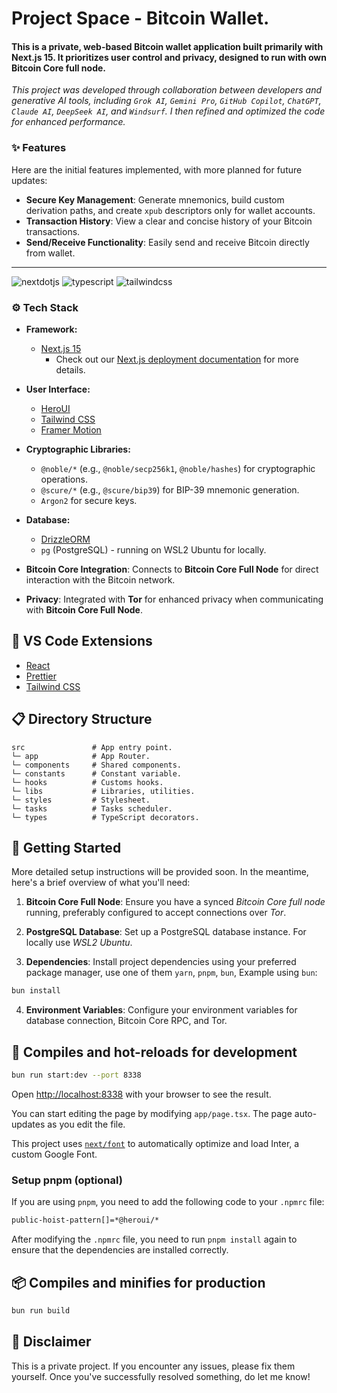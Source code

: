 # Project Space - Bitcoin Wallet.

#### This is a private, web-based Bitcoin wallet application built primarily with Next.js 15. It prioritizes user control and privacy, designed to run with own **Bitcoin Core full node**.

_This project was developed through collaboration between developers and generative AI tools, including
`Grok AI`, `Gemini Pro`, `GitHub Copilot`, `ChatGPT`, `Claude AI`, `DeepSeek AI`, and `Windsurf`. I then
refined and optimized the code for enhanced performance._

### ✨ Features

Here are the initial features implemented, with more planned for future updates:

- **Secure Key Management**: Generate mnemonics, build custom derivation paths, and create `xpub` descriptors
  only for wallet accounts.
- **Transaction History**: View a clear and concise history of your Bitcoin transactions.
- **Send/Receive Functionality**: Easily send and receive Bitcoin directly from wallet.

---

<img src="https://img.shields.io/badge/-Next_JS-black?style=for-the-badge&logoColor=white&logo=nextdotjs&color=000000" alt="nextdotjs" />
<img src="https://img.shields.io/badge/-TypeScript-black?style=for-the-badge&logoColor=white&logo=typescript&color=3178C6" alt="typescript" />
<img src="https://img.shields.io/badge/-Tailwind_CSS-black?style=for-the-badge&logoColor=white&logo=tailwindcss&color=06B6D4" alt="tailwindcss" />

### ⚙️ Tech Stack

- **Framework:**
  - [Next.js 15](https://nextjs.org/docs)
    - Check out our [Next.js deployment documentation](https://nextjs.org/docs/deployment) for more details.

- **User Interface:**
  - [HeroUI](https://www.heroui.com)
  - [Tailwind CSS](https://tailwindcss.com)
  - [Framer Motion](https://www.framer.com/motion)

- **Cryptographic Libraries:**
  - `@noble/*` (e.g., `@noble/secp256k1`, `@noble/hashes`) for cryptographic operations.
  - `@scure/*` (e.g., `@scure/bip39`) for BIP-39 mnemonic generation.
  - `Argon2` for secure keys.

- **Database:**
  - [DrizzleORM](https://orm.drizzle.team)
  - `pg` (PostgreSQL) - running on WSL2 Ubuntu for locally.

- **Bitcoin Core Integration**: Connects to **Bitcoin Core Full Node** for direct interaction with the Bitcoin
  network.

- **Privacy**: Integrated with **Tor** for enhanced privacy when communicating with **Bitcoin Core Full
  Node**.

## 🧩 VS Code Extensions

- [React](https://marketplace.visualstudio.com/items?itemName=dsznajder.es7-react-js-snippets)
- [Prettier](https://marketplace.visualstudio.com/items?itemName=esbenp.prettier-vscode)
- [Tailwind CSS](https://marketplace.visualstudio.com/items?itemName=bradlc.vscode-tailwindcss)

## 📋 Directory Structure

```
src               # App entry point.
└─ app            # App Router.
└─ components     # Shared components.
└─ constants      # Constant variable.
└─ hooks          # Customs hooks.
└─ libs           # Libraries, utilities.
└─ styles         # Stylesheet.
└─ tasks          # Tasks scheduler.
└─ types          # TypeScript decorators.
```

## 🚀 Getting Started

More detailed setup instructions will be provided soon. In the meantime, here's a brief overview of what
you'll need:

1. **Bitcoin Core Full Node**: Ensure you have a synced _Bitcoin Core full node_ running, preferably
   configured to accept connections over _Tor_.

2. **PostgreSQL Database**: Set up a PostgreSQL database instance. For locally use _WSL2 Ubuntu_.

3. **Dependencies**: Install project dependencies using your preferred package manager, use one of them
   `yarn`, `pnpm`, `bun`, Example using `bun`:

```bash
bun install
```

4. **Environment Variables**: Configure your environment variables for database connection, Bitcoin Core RPC,
   and Tor.

## 🚀 Compiles and hot-reloads for development

```bash
bun run start:dev --port 8338
```

Open [http://localhost:8338](http://localhost:8338) with your browser to see the result.

You can start editing the page by modifying `app/page.tsx`. The page auto-updates as you edit the file.

This project uses [`next/font`](https://nextjs.org/docs/basic-features/font-optimization) to automatically
optimize and load Inter, a custom Google Font.

### Setup pnpm (optional)

If you are using `pnpm`, you need to add the following code to your `.npmrc` file:

```bash
public-hoist-pattern[]=*@heroui/*
```

After modifying the `.npmrc` file, you need to run `pnpm install` again to ensure that the dependencies are
installed correctly.

## 📦 Compiles and minifies for production

```bash
bun run build
```

## 🛑 Disclaimer

This is a private project. If you encounter any issues, please fix them yourself. Once you've successfully
resolved something, do let me know!
